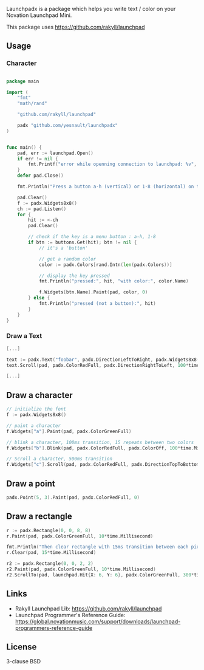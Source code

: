 Launchpadx is a package which helps you write text / color on your Novation Launchpad Mini.

This package uses https://github.com/rakyll/launchpad


## Usage

### Character
```go

package main

import (
	"fmt"
	"math/rand"

	"github.com/rakyll/launchpad"

	padx "github.com/yesnault/launchpadx"
)


func main() {
	pad, err := launchpad.Open()
	if err != nil {
		fmt.Printf("error while openning connection to launchpad: %v", err)
	}
	defer pad.Close()

	fmt.Println("Press a button a-h (vertical) or 1-8 (horizontal) on the launchpad")

	pad.Clear()
	f := padx.Widgets8x8()
	ch := pad.Listen()
	for {
		hit := <-ch
		pad.Clear()

		// check if the key is a menu button : a-h, 1-8
		if btn := buttons.Get(hit); btn != nil {
			// it's a 'button'

			// get a random color
			color := padx.Colors[rand.Intn(len(padx.Colors))]

			// display the key pressed
			fmt.Println("pressed:", hit, "with color:", color.Name)

			f.Widgets[btn.Name].Paint(pad, color, 0)
		} else {
			fmt.Println("pressed (not a button):", hit)
		}
	}
}

```

### Draw a Text

```go
[...]

text := padx.Text("foobar", padx.DirectionLeftToRight, padx.Widgets8x8())
text.Scroll(pad, padx.ColorRedFull, padx.DirectionRightToLeft, 100*time.Millisecond)

[...]
```


## Draw a character

```go
// initialize the font
f := padx.Widgets8x8()

// paint a character
f.Widgets["a"].Paint(pad, padx.ColorGreenFull)

// blink a character, 100ms transition, 15 repeats between two colors
f.Widgets["b"].Blink(pad, padx.ColorRedFull, padx.ColorOff, 100*time.Millisecond, 15)

// Scroll a character, 500ms transition
f.Widgets["c"].Scroll(pad, padx.ColorRedFull, padx.DirectionTopToBottom, 500*time.Millisecond)

```

## Draw a point

```go
padx.Point(5, 3).Paint(pad, padx.ColorRedFull, 0)
```

## Draw a rectangle

```go
r := padx.Rectangle(0, 0, 8, 8)
r.Paint(pad, padx.ColorGreenFull, 10*time.Millisecond)

fmt.Println("Then clear rectangle with 15ms transition between each pixel")
r.Clear(pad, 15*time.Millisecond)

r2 := padx.Rectangle(0, 0, 2, 2)
r2.Paint(pad, padx.ColorGreenFull, 10*time.Millisecond)
r2.ScrollTo(pad, launchpad.Hit{X: 6, Y: 6}, padx.ColorGreenFull, 300*time.Millisecond)
```

## Links

* Rakyll Launchpad Lib: https://github.com/rakyll/launchpad
* Launchpad Programmer's Reference Guide: https://global.novationmusic.com/support/downloads/launchpad-programmers-reference-guide

## License

3-clause BSD
